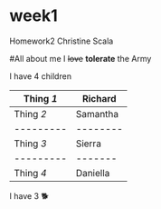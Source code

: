 # week1
Homework2
Christine Scala

#All about me
I ~~love~~ **tolerate** the Army

I have 4 children

Thing *1*|Richard
---------|-------
Thing *2*|Samantha
---------|--------
Thing *3*|Sierra
---------|-------
Thing *4*|Daniella

I have 3 :dog2: